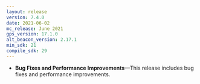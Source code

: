 ```yaml
---
layout: release
version: 7.4.0
date: 2021-06-02
mc_release: June 2021
gps_version: 17.1.0
alt_beacon_version: 2.17.1
min_sdk: 21
compile_sdk: 29
---
```

* **Bug Fixes and Performance Improvements**—This release includes bug fixes and performance improvements.